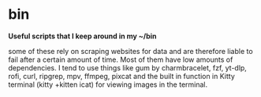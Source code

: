 # bin

**Useful scripts that I keep around in my ~/bin**

some of these rely on scraping websites for data and are therefore liable to fail after a certain amount of time.
Most of them have low amounts of dependencies. 
I tend to use things like gum by charmbracelet, fzf, yt-dlp, rofi, curl, ripgrep, mpv, ffmpeg, 
pixcat and the built in function in Kitty terminal (kitty +kitten icat) for viewing images in the terminal.

